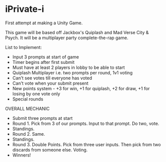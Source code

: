# iPrivate-i
First attempt at making a Unity Game.

This game will be based off Jackbox's Quiplash and Mad Verse City & Psych.
It will be a multiplayer party complete-the-rap game.

List to Implement:
- Input 3 prompts at start of game
- Timer begins after first submit
- Must have at least 2 players in lobby to be able to start
- Quiplash Multiplayer i.e. two prompts per round, 1v1 voting
- Can't see votes till everyone has voted
- Can't vote when your submit present
- New points system - +3 for win, +1 for quiplash, +2 for draw, +1 for losing by one vote only
- Special rounds

OVERALL MECHANIC
- Submit three prompts at start
- Round 1. Pick from 3 of our prompts. Input to that prompt. Do two, vote.
- Standings.
- Round 2. Same.
- Standings.
- Round 3. Double Points. Pick from three user inputs. Then pick from two discards from someone else. Voting.
- Winners!
